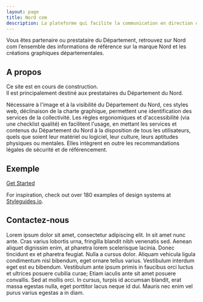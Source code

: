 ```yaml
---
layout: page
title: Nord com
description: La plateforme qui facilite la communication en direction des Nordistes
---
```


Vous êtes partenaire ou prestataire du Département, retrouvez sur Nord com l’ensemble des informations de référence sur la marque Nord et les créations graphiques départementales.

## A propos
Ce site est en cours de construction.  
Il est principalement destiné aux prestataires du Département du Nord.  
  
Nécessaire à l'image et à la visibilité du Département du Nord, ces styles web, déclinaison de la charte graphique, permettent une identification des services de la collectivité. Les règles ergonomiques et d'accessibilité (via une checklist qualité) en facilitent l'usage, en mettant les services et contenus du Département du Nord à la disposition de tous les utilisateurs, quels que soient leur matériel ou logiciel, leur culture, leurs aptitudes physiques ou mentales. Elles intègrent en outre les recommandations légales de sécurité et de référencement.

## Exemple

 <div class="u-margin-bottom-double"><a href="{{ "/getting-started.html" | prepend: site.baseurl }}" class="c-btn">Get Started</a></div>

For inspiration, check out over 180 examples of design systems at [Styleguides.io](http://styleguides.io/examples).

## Contactez-nous

Lorem ipsum dolor sit amet, consectetur adipiscing elit. In sit amet nunc ante. Cras varius lobortis urna, fringilla blandit nibh venenatis sed. Aenean aliquet dignissim enim, at pharetra lorem scelerisque lacinia. Donec tincidunt ex et pharetra feugiat. Nulla a cursus dolor. Aliquam vehicula ligula condimentum nisl bibendum, eget ornare tellus varius. Vestibulum interdum eget est eu bibendum. Vestibulum ante ipsum primis in faucibus orci luctus et ultrices posuere cubilia curae; Etiam iaculis ante sit amet posuere convallis. Sed at mollis orci. In cursus, turpis id accumsan blandit, erat massa egestas nulla, eget porttitor lacus neque id dui. Mauris nec enim vel purus varius egestas a in diam.

